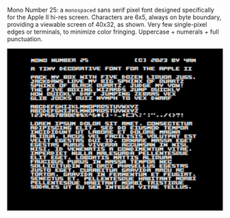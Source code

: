 Mono Number 25: a `monospaced` sans serif pixel font designed specifically for the Apple II hi-res screen. Characters are 6x5,
always on byte boundary, providing a viewable screen of 40x32, as shown. Very few single-pixel edges or terminals,
to minimize color fringing. Uppercase + numerals + full punctuation.

![screenshot of font sample](sample.png)

